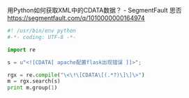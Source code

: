 用Python如何获取XML中的CDATA数据？ - SegmentFault 思否 https://segmentfault.com/q/1010000000164974

```py
#! /usr/bin/env python
#-*- coding: UTF-8 -*-

import re

s = u"<![CDATA[ apache配置flask出现错误 ]]>";

rgx = re.compile("\<\!\[CDATA\[(.*?)\]\]\>")
m = rgx.search(s)
print m.group(1)
```